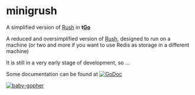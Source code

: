 minigrush
=========

A simplified version of [Rush][rush] in **t[Go][go]**

A reduced and oversimplified version of [Rush][rush], designed to run on a machine (or two and more if you want to use Redis as storage in a different machine)

It is still in a very early stage of development, so ...

Some documentation can be found at
[![GoDoc](https://godoc.org/github.com/crbrox/minigrush/config?status.png)](https://godoc.org/github.com/crbrox/minigrush)

[rush]: https://github.com/telefonicaid/Rush
[go]: http://golang.org/

[![baby-gopher](https://raw.github.com/drnic/babygopher-site/gh-pages/images/babygopher-badge.png)](http://www.babygopher.org)
